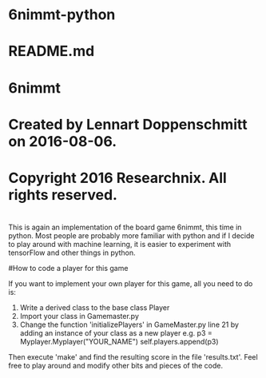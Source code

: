 # 6nimmt-python
#
#  README.md
#  6nimmt
#
#  Created by Lennart Doppenschmitt on 2016-08-06.
#  Copyright 2016 Researchnix. All rights reserved.
#


This is again an implementation of the board game 6nimmt, this time in python. Most people are probably more familiar with python and if I decide to play around with machine learning, it is easier to experiment with tensorFlow and other things in python.

#How to code a player for this game

If you want to implement your own player for this game, all you need to do is:
1) Write a derived class to the base class Player
2) Import your class in Gamemaster.py
3) Change the function 'initializePlayers' in GameMaster.py line 21 by adding an instance of your class as a new player
    e.g.    p3 = Myplayer.Myplayer("YOUR_NAME")
            self.players.append(p3)


Then execute 'make' and find the resulting score in the file 'results.txt'.
Feel free to play around and modify other bits and pieces of the code.
